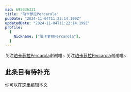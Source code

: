 ```yaml
---
mid: 695636331
title: "珀卡萝拉Percarola"
pubDate: "2024-11-04T11:22:14.199Z"
updatedDate: "2024-11-04T11:22:14.199Z"
profile:
  {
    Nickname: ["珀卡萝拉Percarola"],
  }
---
```


关注[珀卡萝拉Percarola](https://space.bilibili.com/695636331)谢谢喵~ 关注[珀卡萝拉Percarola](https://space.bilibili.com/695636331)谢谢喵~

## 此条目有待补充
你可以在[这里](https://github.com/Yuhanawa/VTuber.ICU/edit/master/src/content/v/珀卡萝拉Percarola/index.md)编辑本文

